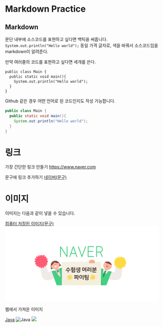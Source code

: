 # Markdown Practice

## Markdown

문단 내부에 소스코드를 표현하고 싶다면 백틱을 써줍니다.
`System.out.println("Hello world");`
동일 가격 글자로, 색을 바꿔서 소스코드임을 markdown이 알려준다.

만약 여러줄의 코드를 표현하고 싶다면 세개를 쓴다.

```
public class Main {
  public static void main(){
    System.out.println("Hello world");
  }
}
```

Github 같은 경우 어떤 언어로 된 코드인지도 작성 가능합니다.

```java
public class Main {
  public static void main(){
    System.out.println("Hello world");
  }
}
```

# 링크

가장 간단한 링크 만들기 <https://www.naver.com>

문구에 링크 추가하기 [네이버(문구)](https://www.naver.com)

# 이미지

이미지는 다음과 같이 넣을 수 있습니다.

[컴퓨터 저장된 이미지(문구)](image.gif)
![컴퓨터 저장된 이미지(문구)](image.gif)

웹에서 가져온 이미지

[Java](https://altools.co.kr/_next/static/media/img_feature_alsee_1.da0eae6f.png)
![Java](https://altools.co.kr/_next/static/media/img_feature_alsee_1.da0eae6f.png)
![](https://altools.co.kr/_next/static/media/img_feature_alsee_1.da0eae6f.png)
